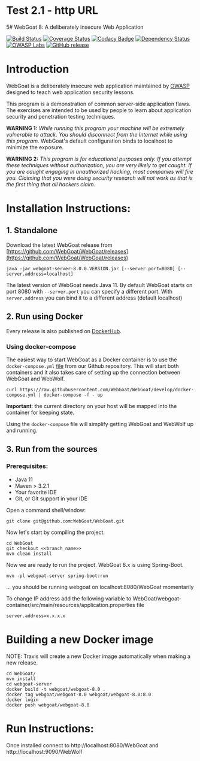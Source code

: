 # Test 2.1 - http URL
5# WebGoat 8: A deliberately insecure Web Application

[![Build Status](https://travis-ci.org/WebGoat/WebGoat.svg?branch=develop)](https://travis-ci.org/WebGoat/WebGoat)
[![Coverage Status](https://coveralls.io/repos/WebGoat/WebGoat/badge.svg?branch=develop&service=github)](https://coveralls.io/github/WebGoat/WebGoat?branch=master)
[![Codacy Badge](https://api.codacy.com/project/badge/b69ee3a86e3b4afcaf993f210fccfb1d)](https://www.codacy.com/app/dm/WebGoat)
[![Dependency Status](https://www.versioneye.com/user/projects/562da95ae346d7000e0369aa/badge.svg?style=flat)](https://www.versioneye.com/user/projects/562da95ae346d7000e0369aa)
[![OWASP Labs](https://img.shields.io/badge/owasp-lab%20project-f7b73c.svg)](https://www.owasp.org/index.php/OWASP_Project_Inventory#tab=Labs_Projects) 
[![GitHub release](https://img.shields.io/github/release/WebGoat/WebGoat.svg)](https://github.com/WebGoat/WebGoat/releases/latest) 

# Introduction

WebGoat is a deliberately insecure web application maintained by [OWASP](http://www.owasp.org/) designed to teach web
application security lessons.

This program is a demonstration of common server-side application flaws. The
exercises are intended to be used by people to learn about application security and
penetration testing techniques.

**WARNING 1:** *While running this program your machine will be extremely
vulnerable to attack. You should disconnect from the Internet while using
this program.*  WebGoat's default configuration binds to localhost to minimize
the exposure.

**WARNING 2:** *This program is for educational purposes only. If you attempt
these techniques without authorization, you are very likely to get caught. If
you are caught engaging in unauthorized hacking, most companies will fire you.
Claiming that you were doing security research will not work as that is the
first thing that all hackers claim.*

# Installation Instructions:

## 1. Standalone 

Download the latest WebGoat release from [https://github.com/WebGoat/WebGoat/releases](https://github.com/WebGoat/WebGoat/releases)

```Shell
java -jar webgoat-server-8.0.0.VERSION.jar [--server.port=8080] [--server.address=localhost]
```

The latest version of WebGoat needs Java 11. By default WebGoat starts on port 8080 with `--server.port` you can specify a different port. With `server.address` you
can bind it to a different address (default localhost)


## 2. Run using Docker

Every release is also published on [DockerHub]((https://hub.docker.com/r/webgoat/webgoat-8.0/)).

### Using docker-compose

The easiest way to start WebGoat as a Docker container is to use the `docker-compose.yml` [file](https://raw.githubusercontent.com/WebGoat/WebGoat/develop/docker-compose.yml) 
from our Github repository. This will start both containers and it also takes care of setting up the
connection between WebGoat and WebWolf.

```shell
curl https://raw.githubusercontent.com/WebGoat/WebGoat/develop/docker-compose.yml | docker-compose -f - up
```

**Important**: the current directory on your host will be mapped into the container for keeping state.

Using the `docker-compose` file will simplify getting WebGoat and WebWolf up and running.


## 3. Run from the sources

### Prerequisites:

* Java 11
* Maven > 3.2.1
* Your favorite IDE
* Git, or Git support in your IDE

Open a command shell/window:

```Shell
git clone git@github.com:WebGoat/WebGoat.git
```

Now let's start by compiling the project.

```Shell
cd WebGoat
git checkout <<branch_name>>
mvn clean install
```

Now we are ready to run the project. WebGoat 8.x is using Spring-Boot.

```Shell
mvn -pl webgoat-server spring-boot:run
```
... you should be running webgoat on localhost:8080/WebGoat momentarily


To change IP address add the following variable to WebGoat/webgoat-container/src/main/resources/application.properties file

```
server.address=x.x.x.x
```

# Building a new Docker image

NOTE: Travis will create a new Docker image automatically when making a new release.

```Shell
cd WebGoat/
mvn install
cd webgoat-server
docker build -t webgoat/webgoat-8.0 .
docker tag webgoat/webgoat-8.0 webgoat/webgoat-8.0:8.0
docker login
docker push webgoat/webgoat-8.0
```

# Run Instructions:

Once installed connect to http://localhost:8080/WebGoat and http://localhost:9090/WebWolf
